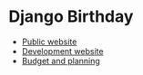 # Django Birthday

- [Public website](http://djangobirthday.com/)
- [Development website](http://djangobirthday-next.herokuapp.com/)
- [Budget and planning](https://docs.google.com/spreadsheets/d/1WJChGu8bDvF4wK7WnLOqtAvTRTKK8Jax90WHtybhaMc/edit?usp=sharing)
